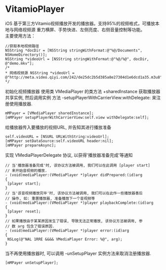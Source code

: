 # VitamioPlayer
iOS 基于第三方Vitamio视频播放开发的播放器。支持95%的视频格式，可播放本地与网络视频源 重力横屏、手势快进、左侧亮度、右侧音量控制等功能。<br>主要使用方法：
```OC
//获取本地视频路径
NSString *docDir = [NSString stringWithFormat:@"%@/Documents", NSHomeDirectory()];
NSString *videoUrl = [NSString stringWithFormat:@"%@/%@", docDir, @"demo.mkv"];
/*
* 网络视频源 NSString *videoUrl = @"http://meta.video.qiyi.com/242/de25dc2b5d385a8e27304d1e6dcd1a35.m3u8"
*/
```
初始化视频播放器 使用类 VMediaPlayer 的类方法 +sharedInstance 获取播放器共享实例, 然后调用实例 方法 -setupPlayerWithCarrierView:withDelegate: 来注册使用播放器.
```OC
mMPayer = [VMediaPlayer sharedInstance];
[mMPayer setupPlayerWithCarrierView:self.view withDelegate:self];
```
  给播放器传入要播放的视频URL, 并告知其进行播放准备
  ```OC
  self.videoURL = [NSURL URLWithString:videoUrl];
  [mMPayer setDataSource:self.videoURL header:nil];
  [mMPayer prepareAsync];
  ```
   实现 VMediaPlayerDelegate 协议, 以获得'播放器准备完成'等通知
   ```
   // 当'播放器准备完成'时, 该协议方法被调用, 我们可以在此调用 [player start]
// 来开始音视频的播放.
- (void)mediaPlayer:(VMediaPlayer *)player didPrepared:(id)arg
{
    [player start];
}
// 当'该音视频播放完毕'时, 该协议方法被调用, 我们可以在此作一些播放器善后
// 操作, 如: 重置播放器, 准备播放下一个音视频等
- (void)mediaPlayer:(VMediaPlayer *)player playbackComplete:(id)arg
{
    [player reset];
}
// 如果播放由于某某原因发生了错误, 导致无法正常播放, 该协议方法被调用, 参
// 数 arg 包含了错误原因.
- (void)mediaPlayer:(VMediaPlayer *)player error:(id)arg
{
    NSLog(@"NAL 1RRE &&&& VMediaPlayer Error: %@", arg);
}
```
当不再使用播放器时, 可以调用 -unSetupPlayer 实例方法来取消注册播放器.
```OC
[mMPayer unSetupPlayer];
```
